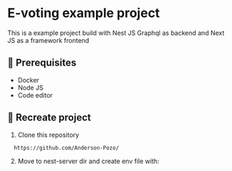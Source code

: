 # E-voting example project
This is a example project build with Nest JS Graphql as backend and Next JS as a framework frontend

## 📑 Prerequisites

- Docker
- Node JS
- Code editor

## 🔢 Recreate project

1. Clone this repository
 ```sh
   https://github.com/Anderson-Pozo/
  ```
2. Move to nest-server dir and create env file with:

